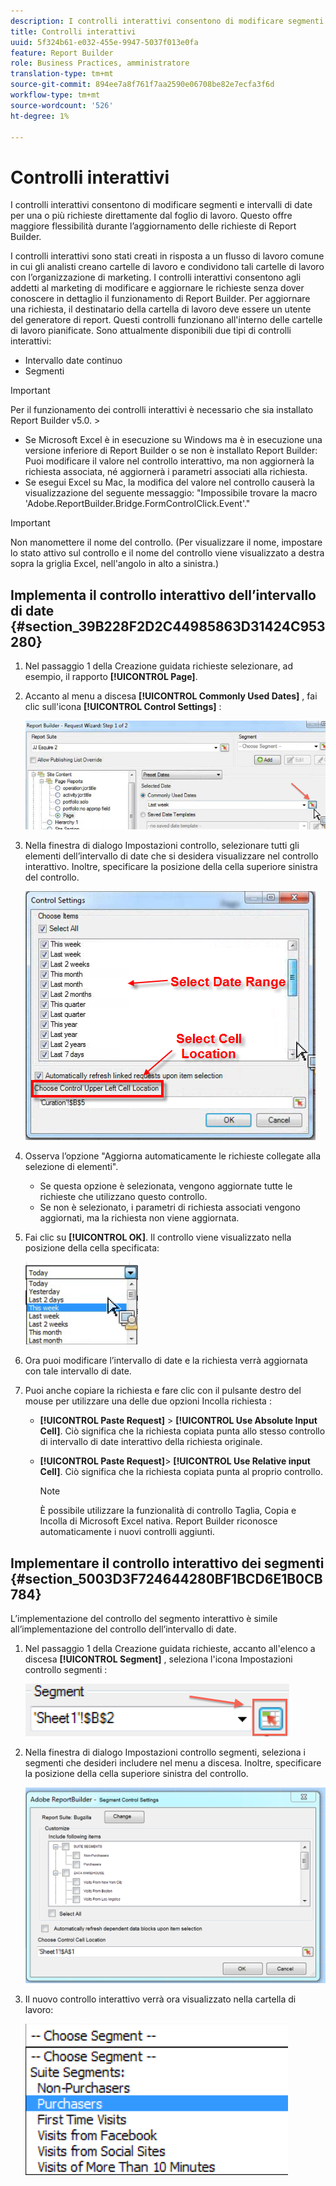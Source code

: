 ```yaml
---
description: I controlli interattivi consentono di modificare segmenti e intervalli di date per una o più richieste direttamente dal foglio di lavoro. Questo offre maggiore flessibilità durante l’aggiornamento delle richieste di Report Builder.
title: Controlli interattivi
uuid: 5f324b61-e032-455e-9947-5037f013e0fa
feature: Report Builder
role: Business Practices, amministratore
translation-type: tm+mt
source-git-commit: 894ee7a8f761f7aa2590e06708be82e7ecfa3f6d
workflow-type: tm+mt
source-wordcount: '526'
ht-degree: 1%

---
```



# Controlli interattivi

I controlli interattivi consentono di modificare segmenti e intervalli di date per una o più richieste direttamente dal foglio di lavoro. Questo offre maggiore flessibilità durante l’aggiornamento delle richieste di Report Builder.

I controlli interattivi sono stati creati in risposta a un flusso di lavoro comune in cui gli analisti creano cartelle di lavoro e condividono tali cartelle di lavoro con l’organizzazione di marketing. I controlli interattivi consentono agli addetti al marketing di modificare e aggiornare le richieste senza dover conoscere in dettaglio il funzionamento di Report Builder. Per aggiornare una richiesta, il destinatario della cartella di lavoro deve essere un utente del generatore di report. Questi controlli funzionano all&#39;interno delle cartelle di lavoro pianificate. Sono attualmente disponibili due tipi di controlli interattivi:

* Intervallo date continuo
* Segmenti

>[!IMPORTANT]
>
>Per il funzionamento dei controlli interattivi è necessario che sia installato Report Builder v5.0. >
>* Se Microsoft Excel è in esecuzione su Windows ma è in esecuzione una versione inferiore di Report Builder o se non è installato Report Builder: Puoi modificare il valore nel controllo interattivo, ma non aggiornerà la richiesta associata, né aggiornerà i parametri associati alla richiesta.
>* Se esegui Excel su Mac, la modifica del valore nel controllo causerà la visualizzazione del seguente messaggio: &quot;Impossibile trovare la macro &#39;Adobe.ReportBuilder.Bridge.FormControlClick.Event&#39;.&quot;

>



>[!IMPORTANT]
>
>Non manomettere il nome del controllo. (Per visualizzare il nome, impostare lo stato attivo sul controllo e il nome del controllo viene visualizzato a destra sopra la griglia Excel, nell&#39;angolo in alto a sinistra.)

## Implementa il controllo interattivo dell’intervallo di date {#section_39B228F2D2C44985863D31424C953280}

1. Nel passaggio 1 della Creazione guidata richieste selezionare, ad esempio, il rapporto **[!UICONTROL Page]**.
1. Accanto al menu a discesa **[!UICONTROL Commonly Used Dates]** , fai clic sull&#39;icona **[!UICONTROL Control Settings]** :

   ![](assets/date_range_control.png)

1. Nella finestra di dialogo Impostazioni controllo, selezionare tutti gli elementi dell’intervallo di date che si desidera visualizzare nel controllo interattivo. Inoltre, specificare la posizione della cella superiore sinistra del controllo.

   ![](assets/control_settings.png)

1. Osserva l’opzione &quot;Aggiorna automaticamente le richieste collegate alla selezione di elementi&quot;.

   * Se questa opzione è selezionata, vengono aggiornate tutte le richieste che utilizzano questo controllo.
   * Se non è selezionato, i parametri di richiesta associati vengono aggiornati, ma la richiesta non viene aggiornata.

1. Fai clic su **[!UICONTROL OK]**. Il controllo viene visualizzato nella posizione della cella specificata:

   ![](assets/date_range_control_interactive.png)

1. Ora puoi modificare l’intervallo di date e la richiesta verrà aggiornata con tale intervallo di date.
1. Puoi anche copiare la richiesta e fare clic con il pulsante destro del mouse per utilizzare una delle due opzioni Incolla richiesta :

   * **[!UICONTROL Paste Request]** > **[!UICONTROL Use Absolute Input Cell]**. Ciò significa che la richiesta copiata punta allo stesso controllo di intervallo di date interattivo della richiesta originale.

   * **[!UICONTROL Paste Request]**> **[!UICONTROL Use Relative input Cell]**. Ciò significa che la richiesta copiata punta al proprio controllo.

      >[!NOTE]
      >
      >È possibile utilizzare la funzionalità di controllo Taglia, Copia e Incolla di Microsoft Excel nativa. Report Builder riconosce automaticamente i nuovi controlli aggiunti.

## Implementare il controllo interattivo dei segmenti {#section_5003D3F724644280BF1BCD6E1B0CB784}

L’implementazione del controllo del segmento interattivo è simile all’implementazione del controllo dell’intervallo di date.

1. Nel passaggio 1 della Creazione guidata richieste, accanto all&#39;elenco a discesa **[!UICONTROL Segment]** , seleziona l&#39;icona Impostazioni controllo segmenti :

   ![](assets/segment_interactive_1.png)

1. Nella finestra di dialogo Impostazioni controllo segmenti, seleziona i segmenti che desideri includere nel menu a discesa. Inoltre, specificare la posizione della cella superiore sinistra del controllo.

   ![](assets/segment_drop_down_properties.png)

1. Il nuovo controllo interattivo verrà ora visualizzato nella cartella di lavoro:

   ![](assets/segment_interactive_3.png)


